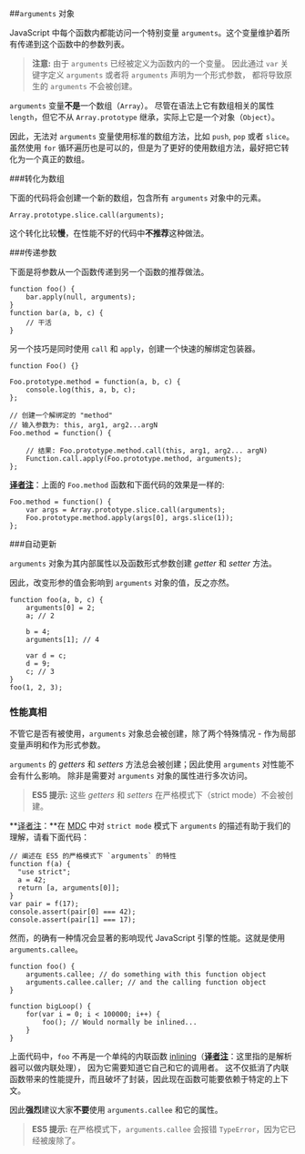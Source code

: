 ﻿##`arguments` 对象

JavaScript 中每个函数内都能访问一个特别变量 `arguments`。这个变量维护着所有传递到这个函数中的参数列表。

> **注意:** 由于 `arguments` 已经被定义为函数内的一个变量。
> 因此通过 `var` 关键字定义 `arguments` 或者将 `arguments` 声明为一个形式参数，
> 都将导致原生的 `arguments` 不会被创建。

`arguments` 变量**不是**一个数组（`Array`）。
尽管在语法上它有数组相关的属性 `length`，但它不从 `Array.prototype` 继承，实际上它是一个对象（`Object`）。

因此，无法对 `arguments` 变量使用标准的数组方法，比如 `push`, `pop` 或者 `slice`。
虽然使用 `for` 循环遍历也是可以的，但是为了更好的使用数组方法，最好把它转化为一个真正的数组。

###转化为数组

下面的代码将会创建一个新的数组，包含所有 `arguments` 对象中的元素。

    Array.prototype.slice.call(arguments);

这个转化比较**慢**，在性能不好的代码中**不推荐**这种做法。

###传递参数

下面是将参数从一个函数传递到另一个函数的推荐做法。

    function foo() {
        bar.apply(null, arguments);
    }
    function bar(a, b, c) {
        // 干活
    }

另一个技巧是同时使用 `call` 和 `apply`，创建一个快速的解绑定包装器。

    function Foo() {}

    Foo.prototype.method = function(a, b, c) {
        console.log(this, a, b, c);
    };

    // 创建一个解绑定的 "method"
    // 输入参数为: this, arg1, arg2...argN
    Foo.method = function() {

        // 结果: Foo.prototype.method.call(this, arg1, arg2... argN)
        Function.call.apply(Foo.prototype.method, arguments);
    };

	
**[译者注][30]**：上面的 `Foo.method` 函数和下面代码的效果是一样的:
	
	Foo.method = function() {
		var args = Array.prototype.slice.call(arguments);
        Foo.prototype.method.apply(args[0], args.slice(1));
    };

	
###自动更新

`arguments` 对象为其内部属性以及函数形式参数创建 *getter* 和 *setter* 方法。

因此，改变形参的值会影响到 `arguments` 对象的值，反之亦然。

    function foo(a, b, c) {
        arguments[0] = 2;
        a; // 2                                                           

        b = 4;
        arguments[1]; // 4

        var d = c;
        d = 9;
        c; // 3
    }
    foo(1, 2, 3);

### 性能真相

不管它是否有被使用，`arguments` 对象总会被创建，除了两个特殊情况 - 作为局部变量声明和作为形式参数。

`arguments` 的 *getters* 和 *setters* 方法总会被创建；因此使用 `arguments` 对性能不会有什么影响。
除非是需要对 `arguments` 对象的属性进行多次访问。

> **ES5 提示:** 这些 *getters* 和 *setters* 在严格模式下（strict mode）不会被创建。

**[译者注][30]：**在 [MDC][2] 中对 `strict mode` 模式下 `arguments` 的描述有助于我们的理解，请看下面代码：

	// 阐述在 ES5 的严格模式下 `arguments` 的特性
	function f(a) {
	  "use strict";
	  a = 42;
	  return [a, arguments[0]];
	}
	var pair = f(17);
	console.assert(pair[0] === 42);
	console.assert(pair[1] === 17);

然而，的确有一种情况会显著的影响现代 JavaScript 引擎的性能。这就是使用 `arguments.callee`。

    function foo() {
        arguments.callee; // do something with this function object
        arguments.callee.caller; // and the calling function object
    }

    function bigLoop() {
        for(var i = 0; i < 100000; i++) {
            foo(); // Would normally be inlined...
        }
    }

上面代码中，`foo` 不再是一个单纯的内联函数 [inlining][1]（**[译者注][30]**：这里指的是解析器可以做内联处理），
因为它需要知道它自己和它的调用者。
这不仅抵消了内联函数带来的性能提升，而且破坏了封装，因此现在函数可能要依赖于特定的上下文。

因此**强烈**建议大家**不要**使用 `arguments.callee` 和它的属性。

> **ES5 提示:** 在严格模式下，`arguments.callee` 会报错 `TypeError`，因为它已经被废除了。

[1]: http://en.wikipedia.org/wiki/Inlining
[2]: https://developer.mozilla.org/en/JavaScript/Strict_mode
[30]: http://cnblogs.com/sanshi/
